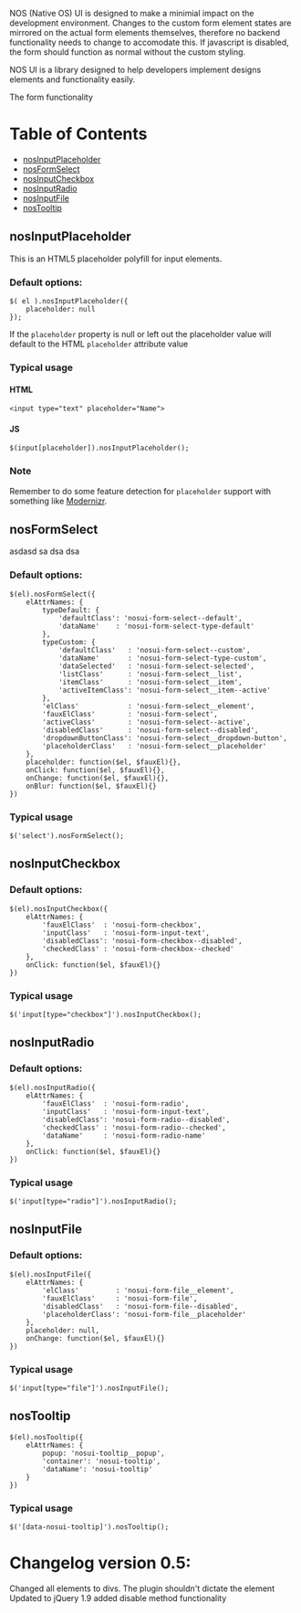 NOS (Native OS) UI is designed to make a minimial impact on the development environment. Changes to the custom form element states are mirrored on the actual form elements themselves, therefore no backend functionality needs to change to accomodate this. If javascript is disabled, the form should function as normal without the custom styling.

NOS UI is a library designed to help developers implement designs elements and functionality easily.

The form functionality

# Table of Contents
* [nosInputPlaceholder](#nosInputPlaceholder)
* [nosFormSelect](#nosFormSelect)
* [nosInputCheckbox](#nosInputCheckbox)
* [nosInputRadio](#nosInputRadio)
* [nosInputFile](#nosInputFile)
* [nosTooltip](#nosTooltip)

## nosInputPlaceholder
This is an HTML5 placeholder polyfill for input elements.

### Default options:
	$( el ).nosInputPlaceholder({
		placeholder: null
	});

If the `placeholder` property is null or left out the placeholder value will default to the HTML `placeholder` attribute value
### Typical usage
#### HTML
	<input type="text" placeholder="Name">

#### JS
	$(input[placeholder]).nosInputPlaceholder();

### Note
Remember to do some feature detection for `placeholder` support with something like [Modernizr](https://github.com/Modernizr/Modernizr).

## nosFormSelect
asdasd sa dsa dsa

### Default options:
	$(el).nosFormSelect({
		elAttrNames: {
			typeDefault: {
				'defaultClass': 'nosui-form-select--default',
				'dataName'    : 'nosui-form-select-type-default'
			},
			typeCustom: {
				'defaultClass'   : 'nosui-form-select--custom',
				'dataName'       : 'nosui-form-select-type-custom',
				'dataSelected'   : 'nosui-form-select-selected',
				'listClass'      : 'nosui-form-select__list',
				'itemClass'      : 'nosui-form-select__item',
				'activeItemClass': 'nosui-form-select__item--active'
			},
			'elClass'            : 'nosui-form-select__element',
			'fauxElClass'        : 'nosui-form-select',
			'activeClass'        : 'nosui-form-select--active',
			'disabledClass'      : 'nosui-form-select--disabled',
			'dropdownButtonClass': 'nosui-form-select__dropdown-button',
			'placeholderClass'   : 'nosui-form-select__placeholder'
		},
		placeholder: function($el, $fauxEl){},
		onClick: function($el, $fauxEl){},
		onChange: function($el, $fauxEl){},
		onBlur: function($el, $fauxEl){}
	})

### Typical usage
	$('select').nosFormSelect();

## nosInputCheckbox
### Default options:
	$(el).nosInputCheckbox({
		elAttrNames: {
			'fauxElClass'  : 'nosui-form-checkbox',
			'inputClass'   : 'nosui-form-input-text',
			'disabledClass': 'nosui-form-checkbox--disabled',
			'checkedClass' : 'nosui-form-checkbox--checked'
		},
		onClick: function($el, $fauxEl){}
	})

### Typical usage
	$('input[type="checkbox"]').nosInputCheckbox();

## nosInputRadio
### Default options:
	$(el).nosInputRadio({
		elAttrNames: {
			'fauxElClass'  : 'nosui-form-radio',
			'inputClass'   : 'nosui-form-input-text',
			'disabledClass': 'nosui-form-radio--disabled',
			'checkedClass' : 'nosui-form-radio--checked',
			'dataName'     : 'nosui-form-radio-name'
		},
		onClick: function($el, $fauxEl){}
	})

### Typical usage
	$('input[type="radio"]').nosInputRadio();

## nosInputFile
### Default options:
	$(el).nosInputFile({
		elAttrNames: {
			'elClass'         : 'nosui-form-file__element',
			'fauxElClass'     : 'nosui-form-file',
			'disabledClass'   : 'nosui-form-file--disabled',
			'placeholderClass': 'nosui-form-file__placeholder'
		},
		placeholder: null,
		onChange: function($el, $fauxEl){}
	})

### Typical usage
	$('input[type="file"]').nosInputFile();

## nosTooltip
	$(el).nosTooltip({
		elAttrNames: {
			popup: 'nosui-tooltip__popup',
			'container': 'nosui-tooltip',
			'dataName': 'nosui-tooltip'
		}
	})

### Typical usage
	$('[data-nosui-tooltip]').nosTooltip();

# Changelog version 0.5:
Changed all elements to divs. The plugin shouldn't dictate the element
Updated to jQuery 1.9
added disable method functionality